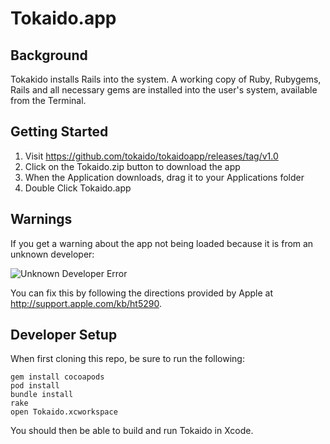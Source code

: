 # Tokaido.app

## Background
Tokakido installs Rails into the system. A working copy of Ruby,
Rubygems, Rails and all necessary gems are installed into the
user's system, available from the Terminal.

## Getting Started
1. Visit https://github.com/tokaido/tokaidoapp/releases/tag/v1.0
2. Click on the Tokaido.zip button to download the app
3. When the Application downloads, drag it to your Applications folder
4. Double Click Tokaido.app

## Warnings

If you get a warning about the app not being loaded because it is from an unknown developer:

![Unknown Developer Error](https://cloud.githubusercontent.com/assets/22501/2796617/7526189c-cc12-11e3-963e-78a89d0cd66b.png)

You can fix this by following the directions provided by Apple at http://support.apple.com/kb/ht5290.

## Developer Setup

When first cloning this repo, be sure to run the following:

    gem install cocoapods
    pod install
    bundle install
    rake
    open Tokaido.xcworkspace

You should then be able to build and run Tokaido in Xcode.
